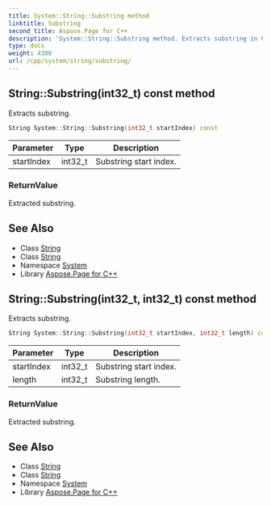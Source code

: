 ```yaml
---
title: System::String::Substring method
linktitle: Substring
second_title: Aspose.Page for C++
description: 'System::String::Substring method. Extracts substring in C++.'
type: docs
weight: 4300
url: /cpp/system/string/substring/
---
```

## String::Substring(int32_t) const method


Extracts substring.

```cpp
String System::String::Substring(int32_t startIndex) const
```


| Parameter | Type | Description |
| --- | --- | --- |
| startIndex | int32_t | Substring start index. |

### ReturnValue

Extracted substring.

## See Also

* Class [String](../)
* Class [String](../)
* Namespace [System](../../)
* Library [Aspose.Page for C++](../../../)
## String::Substring(int32_t, int32_t) const method


Extracts substring.

```cpp
String System::String::Substring(int32_t startIndex, int32_t length) const
```


| Parameter | Type | Description |
| --- | --- | --- |
| startIndex | int32_t | Substring start index. |
| length | int32_t | Substring length. |

### ReturnValue

Extracted substring.

## See Also

* Class [String](../)
* Class [String](../)
* Namespace [System](../../)
* Library [Aspose.Page for C++](../../../)
